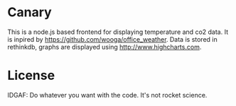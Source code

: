 # Canary

This is a node.js based frontend for displaying temperature and co2 data. It is inpired by https://github.com/wooga/office_weather. Data is stored in rethinkdb, graphs are displayed using http://www.highcharts.com.

# License

IDGAF: Do whatever you want with the code. It's not rocket science.
